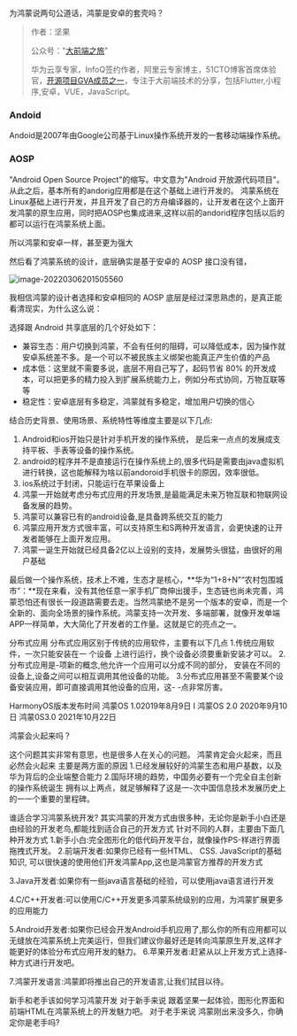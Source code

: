 为鸿蒙说两句公道话，鸿蒙是安卓的套壳吗？

> 作者：坚果
>
> 公众号："[大前端之旅](https://mp.weixin.qq.com/s/aJvihD4dzEJyOV3q6_Zeng)"
>
> 华为云享专家，InfoQ签约作者，阿里云专家博主，51CTO博客首席体验官，[开源项目GVA成员之一](https://www.gin-vue-admin.com/)，专注于大前端技术的分享，包括Flutter,小程序,安卓，VUE，JavaScript。

### Andoid

Andoid是2007年由Google公司基于Linux操作系统开发的一套移动端操作系统。

### AOSP

"Android Open Source Project"的缩写。中文意为"Android 开放源代码项目"。从此之后，基本所有的andorig应用都是在这个基础上进行开发的。
鸿蒙系统在Linux基础上进行开发，并且开发了自己的方舟编译器的，让开发者在这个上面开发鸿蒙的原生应用，同时把AOSP也集成进来,这样以前的andorid程序包括以后的都可以运行在鸿蒙系统上面。

所以鸿蒙和安卓一样，甚至更为强大

然后看了鸿蒙系统的设计，底层确实是基于安卓的 AOSP 接口没有错，





![image-20220306201505560](https://luckly007.oss-cn-beijing.aliyuncs.com/images/image-20220306201505560.png)

我相信鸿蒙的设计者选择和安卓相同的 AOSP 底层是经过深思熟虑的，是真正能看清现实，为什么这么说：

选择跟 Android 共享底层的几个好处如下：

- 兼容生态：用户切换到鸿蒙，不会有任何的阻碍，可以降低成本，因为操作就安卓系统差不多。是一个可以不被民族主义绑架也能真正产生价值的产品
- 成本低：这里就不需要多说，底层不用自己写了，起码节省 80% 的开发成本，可以把更多的精力投入到扩展系统能力上，例如分布式协同，万物互联等等
- 稳定性：安卓底层有多稳定，鸿蒙就有多稳定，增加用户切换的信心



结合历史背景、使用场景、系统特性等维度主要是以下几点:

1. Android和ios开始只是针对手机开发的操作系统， 是后来一点点的发展成支持平板、手表等设备的操作系统。
2. android的程序并不是直接运行在操作系统上的,很多代码是需要由java虚拟机进行转换，这也能解释为啥以前andoroid手机很卡的原因，效率很低。
3. ios系统过于封闭，只能运行在苹果设备上
4. 鸿蒙一开始就考虑分布式应用的开发场景,是最能满足未来万物互联和物联网设备发展的趋势。
5. 鸿蒙可以兼容已有的android设备,是具备跨系统交互的能力
6. 鸿蒙应用开发方式很丰富，可以支持原生和S两种开发语言，会更快速的让开发者能够在上面开发应用。
7. 鸿蒙一诞生开始就已经具备2亿以上设别的支持，发展势头很猛，由很好的用户基础



最后做一个操作系统，技术上不难，生态才是核心，**华为“1+8+N”“农村包围城市”：**现在来看，没有其他任意一家手机厂商伸出援手，生态链也尚未完善，鸿蒙恐怕还有很长一段道路需要去走。当然鸿蒙绝不是另一个版本的安卓，而是一个全新的、面向全场景的操作系统。鸿蒙支持一次开发、多端部署，就像开发单端APP一样简单，大大简化了开发者的工作量。这就是它的亮点之一。







分布式应用
分布式应用区别于传统的应用软件，主要有以下几点
1.传统应用软件，一次只能安装在一 个设备 上进行运行，换个设备必须要重新安装才可以。
2.分布式应用是-项新的概念,他允许一个应用可以分成不同的部分， 安装在不同的设备上,设备之间可以相互调用其他设备的功能。
3.分布式应用甚至不需要某个设备安装应用，即可直接调用其他设备的应用，这- -点非常厉害。

HarmonyOS版本发布时间
鸿蒙OS 1.02019年8月9日
I
鸿蒙OS 2.0 2020年9月10日
鸿蒙0S3.0 2021年10月22日



鸿蒙会火起来吗？

这个问题其实非常有意思，也是很多人在关心的问题。
鸿蒙肯定会火起来，而且必然会火起来
主要是两方面的原因
1.已经发展较好的鸿蒙生态和用户基数，以及华为背后的企业端整合能力
2.国际环境的趋势，中国务必要有一个完全自主创新的操作系统诞生
拥有以上两点，就足够解释了这是一-次中国信息技术发展历史上的一一个重要的里程碑。

谁适合学习鸿蒙系统开发?
其实鸿蒙的开发方式由很多种，无论你是新手小白还是由经验的开发老鸟,都能找到适合自己的开发方式
针对不同的人群，主要由下面几种开发方式
1.新手小白:完全图形化的低代码开发平台，就像操作PS-样进行界面拖拽式开发。
2.前端开发者:如果你已经有一些HTML、 CSS. JavaScript的基础知识, 可以很快速的使用他们开发鸿蒙App,这也是鸿蒙官方推荐的开发方式

3.Java开发者:如果你有一些java语言基础的经验，可以使用java语言进行开发

4.C/C++开发者:可以使用C/C++开发更多鸿蒙系统级别的应用，为鸿蒙扩展更多的应用能力

5.Android开发者:如果你已经会开发Android手机应用了,那么你的所有应用都可以无缝放在鸿蒙系统上完美运行，但我们建议你最好还是转向鸿蒙原生开发,这样才能更好的体验分布式应用开发的魅力。
6.苹果开发者:赶紧从以上开发方式上选择-种方式进行开发吧。

7.鸿蒙开发语言:鸿蒙即将推出自己的开发语言,让我们拭目以待。

新手和老手该如何学习鸿蒙开发
对于新手来说
跟着坚果一起体验，图形化界面和前端HTML在鸿蒙系统上的开发魅力吧。
对于老手来说
鸿蒙刚出来没多久，你确定你是老手吗?